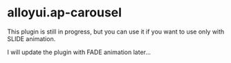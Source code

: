 alloyui.ap-carousel
===================
This plugin is still in progress, but you can use it if you want to use only with SLIDE animation.

I will update the plugin with FADE animation later...
